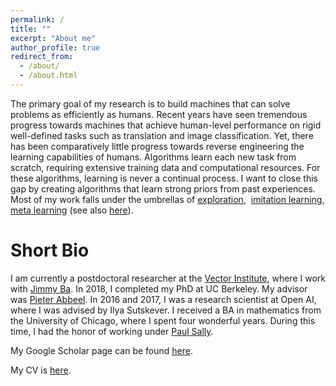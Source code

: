 ```yaml
---
permalink: /
title: ""
excerpt: "About me"
author_profile: true
redirect_from:
  - /about/
  - /about.html
---
```

The primary goal of my research is to build machines that can solve problems as 
efficiently as humans. Recent years have seen tremendous progress towards machines 
that achieve human-level performance on rigid well-defined tasks such as translation and 
image classification. Yet, there has been comparatively little progress towards reverse 
engineering the learning capabilities of humans. Algorithms learn each new task from scratch, 
requiring extensive training data and computational resources. For these algorithms, learning is never a 
continual process. I want to close this gap by creating algorithms that learn strong priors from past experiences. 
Most of my work falls under the umbrellas of 
[exploration](https://arxiv.org/pdf/1507.00814.pdf), 
[imitation learning](https://arxiv.org/abs/1703.01703), 
[meta learning](https://arxiv.org/pdf/1803.01118.pdf) (see also [here](https://arxiv.org/pdf/1808.07804.pdf)).


Short Bio
======
I am currently a postdoctoral researcher at the [Vector Institute](https://vectorinstitute.ai/),
where I work with [Jimmy Ba](https://jimmylba.github.io/). 
In 2018, I completed my PhD at UC Berkeley. My advisor was [Pieter Abbeel](http://people.eecs.berkeley.edu/~pabbeel/). 
In 2016 and 2017, I was a research scientist at Open AI, where I was advised by Ilya Sutskever. 
I received a BA in mathematics from the University of Chicago, where I spent four wonderful years. 
During this time, I had the honor of working under 
[Paul Sally](https://en.wikipedia.org/wiki/Paul_Sally).


My Google Scholar page can be found [here](https://scholar.google.ca/citations?user=lEV5F5kAAAAJ&hl=en&oi=ao). 

My CV is [here](files/bstadie_cv.pdf).



